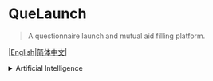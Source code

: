 # QueLaunch

> A questionnaire launch and mutual aid filling platform.

|[English](https://QueLaunch.github.io)|[简体中文](https://QueLaunch.github.io/zh-cn.md)|

<details>
    <summary>Artificial Intelligence</summary>
    <ul>
    <li>Title: User preference research and analysis</li>
    <li>Type: Paper</li>
    <li>Link: <a href="https://www.wjx.cn/vm/hPJigYz.aspx# ">https://www.wjx.cn/vm/hPJigYz.aspx# </a></li>
    </ul>
</details>

